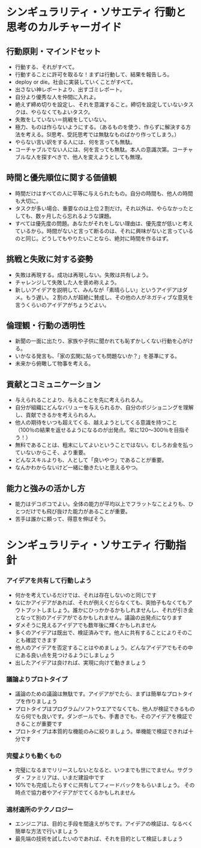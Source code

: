 # シンギュラリティ・ソサエティ 行動と思考のカルチャーガイド

## 行動原則・マインドセット

- 行動する、それがすべて。
- 行動することに許可を取るな！まずは行動して、結果を報告しろ。
- deploy or die。社会に実装していくことがすべて。
- 出さない神レポートより、出すゴミレポート。
- 自分より優秀な人を仲間に入れよ。
- 絶えず締め切りを設定し、それを意識すること。締切を設定していないタスクは、やらなくてもよいタスク。
- 失敗をしていない＝挑戦をしていない。
- 極力、ものは作らないようにする。（あるものを使う、作らずに解決する方法を考える。SI思考、受託思考では無駄なものばかり作ってしまう。）
- やらない言い訳をする人には、何を言っても無駄。
- コーチャブルでない人には、何を言っても無駄。本人の意識次第。コーチャブルな人を探すべきで、他人を変えようとしても無理。

## 時間と優先順位に関する価値観

- 時間だけはすべての人に平等に与えられたもの。自分の時間も、他人の時間も大切に。
- タスクが多い場合、重要なのは上位２割だけ。それ以外は、やらなかったとしても、数ヶ月したら忘れるような課題。
- すべては優先度の問題。あなたがそれをしない理由は、優先度が低いと考えているから。時間がないと言って断るのは、それに興味がないと言っているのと同じ。どうしてもやりたいことなら、絶対に時間を作るはず。

## 挑戦と失敗に対する姿勢

- 失敗は再現する。成功は再現しない。失敗は共有しよう。
- チャレンジして失敗した人を褒め称えよう。
- 新しいアイデアを説明して、みんなが「素晴らしい」というアイデアはダメ。もう遅い。２割の人が超絶に賛成し、その他の人がネガティブな意見を言うくらいのアイデアがちょうどよい。

## 倫理観・行動の透明性

- 新聞の一面に出たり、家族や子供に聞かれても恥ずかしくない行動を心がける。
- いかなる発言も、「家の玄関に貼っても問題ないか？」を基準にする。
- 未来から俯瞰して物事を考える。

## 貢献とコミュニケーション

- 与えられることより、与えることを先に考えられる人。
- 自分が組織にどんなバリューを与えられるか、自分のポジショニングを理解し、貢献できるかを考えられる人。
- 他人の期待をいつも超えてくる、越えようとしてくる意識を持つこと（100％の結果を返せるようになるのが出発点。常に120〜300％を目指そう！）
- 無料であることは、粗末にしてよいということではない。むしろお金を払っていないからこそ、より重要。
- どんなスキルよりも、人として「良いやつ」であることが重要。
- なんかわからないけど一緒に働きたいと思えるやつ。

## 能力と強みの活かし方

- 能力はデコボコでよい。全体の能力が平均以上でフラットなことよりも、ひとつだけでも飛び抜けた能力があることが重要。
- 苦手は誰かに頼って、得意を伸ばそう。

# シンギュラリティ・ソサエティ 行動指針

### アイデアを共有して行動しよう

- 何かを考えているだけでは、それは存在しないのと同じです
- なにかアイデアがあれば、それが例えくだらなくても、突拍子もなくてもアウトプットしましょう。誰かにひっかかるかもしれませんし、それが引き金となって別のアイデアがでるかもしれません。議論の出発点になります
- ダメそうに見えるアイデアでも数年後に輝くかもしれません
- 多くのアイデアは既出で、検証済みです。他人に共有することによりそのことも確認できます
- 他人のアイデアを否定することはやめましょう。どんなアイデアでもその中にある良い点を見つけるようにしましょう
- 出したアイデアは良ければ、実現に向けて動きましょう

### 議論よりプロトタイプ

- 議論のための議論は無駄です。アイデアがでたら、まずは簡単なプロトタイプを作りましょう
- プロトタイプはプログラム/ソフトウエアでなくても、他人が検証できるものなら何でも良いです。ダンボールでも、手書きでも、そのアイデアを検証できることが重要です
- プロトタイプは本質的な機能のみに絞りましょう。単機能で検証できれば十分です

### 完璧よりも動くもの

- 完璧になるまでリリースしないとなると、いつまでも世にでません。サグラダ・ファミリアは、いまだ建設中です
- 10%でも完成したらすぐに共有してフィードバックをもらいましょう。 その時点で協力者やアイデアがでてくるかもしれません

### 適材適所のテクノロジー

- エンジニアは、目的と手段を間違えがちです。アイデアの検証は、なるべく簡単な方法で行いましょう
- 最先端の技術を試したいのであれば、それを目的として検証しましょう
